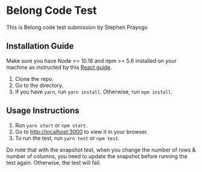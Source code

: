 # Belong Code Test

This is Belong code test submission by Stephen Prayogo

## Installation Guide

Make sure you have Node >= 10.16 and npm >= 5.6 installed on your machine as instructed by this [React guide](https://reactjs.org/docs/create-a-new-react-app.html).

1. Clone the repo.
2. Go to the directory.
3. If you have `yarn`, run `yarn install`. Otherwise, run `npm install`.

## Usage Instructions

1. Run `yarn start` or `npm start`.
2. Go to [http://localhost:3000](http://localhost:3000) to view it in your browser.
3. To run the test, run `yarn test` or `npm test`.

Do note that with the snapshot test, when you change the number of rows & number of columns, you need to update the snapshot before running the test again. Otherwise, the test will fail.